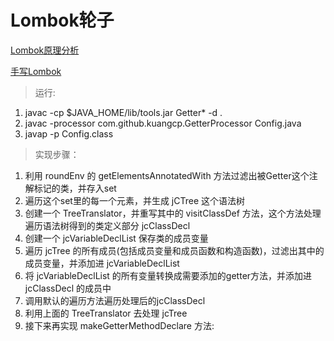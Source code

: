 # Lombok轮子

[Lombok原理分析](https://blog.mythsman.com/post/5d2c11c767f841464434a3bf/)

[手写Lombok](https://www.cnblogs.com/vipstone/p/12597756.html)

> 运行:
1. javac -cp $JAVA_HOME/lib/tools.jar Getter* -d .
1. javac -processor com.github.kuangcp.GetterProcessor Config.java
1. javap -p Config.class

> 实现步骤：

1. 利用 roundEnv 的 getElementsAnnotatedWith 方法过滤出被Getter这个注解标记的类，并存入set
1. 遍历这个set里的每一个元素，并生成 jCTree 这个语法树
1. 创建一个 TreeTranslator，并重写其中的 visitClassDef 方法，这个方法处理遍历语法树得到的类定义部分 jcClassDecl
1. 创建一个 jcVariableDeclList 保存类的成员变量
1. 遍历 jcTree 的所有成员(包括成员变量和成员函数和构造函数)，过滤出其中的成员变量，并添加进 jcVariableDeclList
1. 将 jcVariableDeclList 的所有变量转换成需要添加的getter方法，并添加进 jcClassDecl 的成员中
1. 调用默认的遍历方法遍历处理后的jcClassDecl
1. 利用上面的 TreeTranslator 去处理 jcTree
1. 接下来再实现 makeGetterMethodDeclare 方法:
